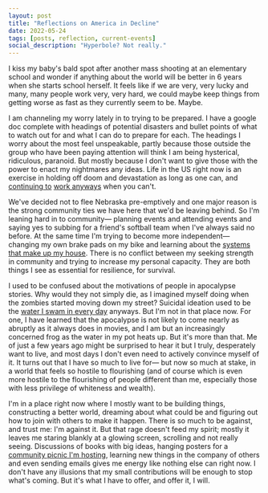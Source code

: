 ```yaml
---
layout: post
title: "Reflections on America in Decline"
date: 2022-05-24
tags: [posts, reflection, current-events]
social_description: "Hyperbole? Not really."
---
```


I kiss my baby's bald spot after another mass shooting at an elementary school and wonder if anything about the world will be better in 6 years when she starts school herself. It feels like if we are very, very lucky and many, many people work very, very hard, we could maybe keep things from getting worse as fast as they currently seem to be. Maybe.

I am channeling my worry lately in to trying to be prepared. I have a google doc complete with headings of potential disasters and bullet points of what to watch out for and what I can do to prepare for each. The headings I worry about the most feel unspeakable, partly because those outside the group who have been paying attention will think I am being hysterical, ridiculous, paranoid. But mostly because I don't want to give those with the power to enact my nightmares any ideas. Life in the US right now is an exercise in holding off doom and devastation as long as one can, and [continuing to](https://annehelen.substack.com/p/how-to-work-through-a-coup) [work anyways](https://annehelen.substack.com/p/the-normalization-of-working-through) when you can't.

We've decided not to flee Nebraska pre-emptively and one major reason is the strong community ties we have here that we'd be leaving behind. So I'm leaning hard in to community— planning events and attending events and saying yes to subbing for a friend's softball team when I've always said no before. At the same time I'm trying to become more independent— changing my own brake pads on my bike and learning about the [systems that make up my house](https://www.rsmeans.com/products/books/reference-books/how-your-house-works-3rd-edition). There is no conflict between my seeking strength in community and trying to increase my personal capacity. They are both things I see as essential for resilience, for survival.

I used to be confused about the motivations of people in apocalypse stories. Why would they not simply die, as I imagined myself doing when the zombies started moving down my street? Suicidal ideation used to be the [water I swam in every day](https://theoutline.com/post/7267/living-with-passive-suicidal-ideation) anyways.  But I'm not in that place now. For one, I have learned that the apocalypse is not likely to come nearly as abruptly as it always does in movies, and I am but an increasingly concerned frog as the water in my pot heats up. But it's more than that. Me of just a few years ago might be surprised to hear it but I truly, desperately want to live, and most days I don't even need to actively convince myself of it. It turns out that I have so much to live for— but now so much at stake, in a world that feels so hostile to flourishing (and of course which is even more hostile to the flourishing of people different than me, especially those with less privilege of whiteness and wealth).

I'm in a place right now where I mostly want to be building things, constructing a better world, dreaming about what could be and figuring out how to join with others to make it happen. There is so much to be against, and trust me: I'm against it. But that rage doesn't feed my spirit; mostly it leaves me staring blankly at a glowing screen, scrolling and not really seeing. Discussions of books with big ideas, hanging posters for a [community picnic I'm hosting](https://www.facebook.com/events/527105958984008), learning new things in the company of others and even sending emails gives me energy like nothing else can right now. I don't have any illusions that my small contributions will be enough to stop what's coming. But it's what I have to offer, and offer it, I will.